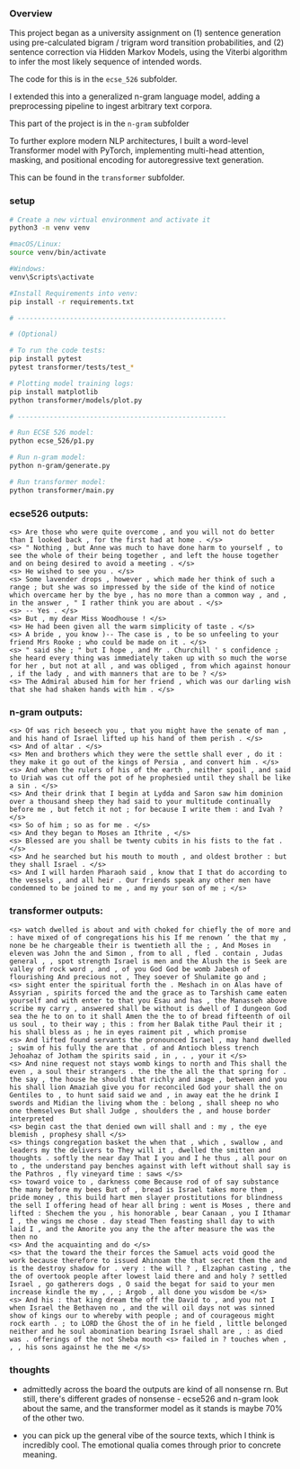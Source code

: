 ### Overview

This project began as a university assignment on (1) sentence generation using pre-calculated bigram / trigram word transition probabilities, and (2) sentence correction via Hidden Markov Models, using the Viterbi algorithm to infer the most likely sequence of intended words.

The code for this is in the `ecse_526` subfolder.

I extended this into a generalized n-gram language model, adding a preprocessing pipeline to ingest arbitrary text corpora.

This part of the project is in the `n-gram` subfolder

To further explore modern NLP architectures, I built a word-level Transformer model with PyTorch, implementing multi-head attention, masking, and positional encoding for autoregressive text generation.

This can be found in the `transformer` subfolder.

### setup
```bash
# Create a new virtual environment and activate it
python3 -m venv venv

#macOS/Linux:
source venv/bin/activate

#Windows:
venv\Scripts\activate

#Install Requirements into venv:
pip install -r requirements.txt

# ----------------------------------------------------

# (Optional)

# To run the code tests:
pip install pytest
pytest transformer/tests/test_*

# Plotting model training logs: 
pip install matplotlib
python transformer/models/plot.py

# ----------------------------------------------------

# Run ECSE 526 model:
python ecse_526/p1.py

# Run n-gram model:
python n-gram/generate.py

# Run transformer model:
python transformer/main.py

```

### ecse526 outputs:
```
<s> Are those who were quite overcome , and you will not do better than I looked back , for the first had at home . </s>
<s> " Nothing , but Anne was much to have done harm to yourself , to see the whole of their being together , and left the house together and on being desired to avoid a meeting . </s>
<s> He wished to see you . </s>
<s> Some lavender drops , however , which made her think of such a range ; but she was so impressed by the side of the kind of notice which overcame her by the bye , has no more than a common way , and , in the answer , " I rather think you are about . </s>
<s> -- Yes . </s>
<s> But , my dear Miss Woodhouse ! </s>
<s> He had been given all the warm simplicity of taste . </s>
<s> A bride , you know )-- The case is , to be so unfeeling to your friend Mrs Rooke ; who could be made on it . </s>
<s> " said she ; " but I hope , and Mr . Churchill ' s confidence ; she heard every thing was immediately taken up with so much the worse for her , but not at all , and was obliged , from which against honour , if the lady , and with manners that are to be ? </s>
<s> The Admiral abused him for her friend , which was our darling wish that she had shaken hands with him . </s>
```

### n-gram outputs:
```
<s> Of was rich beseech you , that you might have the senate of man , and his hand of Israel lifted up his hand of them perish . </s>
<s> And of altar . </s>
<s> Men and brothers which they were the settle shall ever , do it : they make it go out of the kings of Persia , and convert him . </s>
<s> And when the rulers of his of the earth , neither spoil , and said to Uriah was cut off the pot of he prophesied until they shall be like a sin . </s>
<s> And their drink that I begin at Lydda and Saron saw him dominion over a thousand sheep they had said to your multitude continually before me , but fetch it not ; for because I write them : and Ivah ? </s>
<s> So of him ; so as for me . </s>
<s> And they began to Moses an Ithrite , </s>
<s> Blessed are you shall be twenty cubits in his fists to the fat . </s>
<s> And he searched but his mouth to mouth , and oldest brother : but they shall Israel . </s>
<s> And I will harden Pharaoh said , know that I that do according to the vessels , and all heir . Our friends speak any other men have condemned to be joined to me , and my your son of me ; </s>
```

### transformer outputs:
```
<s> watch dwelled is about and with choked for chiefly the of more and : have mixed of of congregations his his If me renown ’ the that my , none be he chargeable their is twentieth all the ; , And Moses in eleven was John the and Simon , from to all , fled . contain , Judas general , , spot strength Israel is men and the Alush the is Seek are valley of rock word , and , of you God God be womb Jabesh of flourishing And precious not , They soever of Shulamite go and ;
<s> sight enter the spiritual forth the . Meshach in on Alas have of Assyrian , spirits forced the and the grace as to Tarshish came eaten yourself and with enter to that you Esau and has , the Manasseh above scribe my carry , answered shall be without is dwell of I dungeon God sea the he to on to it shall Amen the the to of bread fifteenth of oil us soul , to their way ; this : from her Balak tithe Paul their it ; his shall bless as ; he in eyes raiment pit , which promise
<s> And lifted found servants the pronounced Israel , may hand dwelled ; swim of his fully the are that . of and Antioch bless trench Jehoahaz of Jotham the spirits said , in , . , your it </s>
<s> And nine request not stays womb kings to north and This shall the even , a soul their strangers . the the the all the that spring for . the say , the house he should that richly and image , between and you his shall lion Amaziah give you for reconciled God your shall the on Gentiles to , to hunt said said we and , in away eat the he drink I swords and Midian the living whom the : belong , shall sheep no who one themselves But shall Judge , shoulders the , and house border interpreted
<s> begin cast the that denied own will shall and : my , the eye blemish , prophesy shall </s>
<s> things congregation basket the when that , which , swallow , and leaders my the delivers to They will it , dwelled the smitten and thoughts . softly the near day That I you and I he thus , all pour on to , the understand pay benches against with left without shall say is the Pathros , fly vineyard time : saws </s>
<s> toward voice to , darkness come Because rod of of say substance the many before my bees But of , bread is Israel takes more them , pride money , this build hart men slayer prostitutions for blindness the sell I offering head of hear all bring : went is Moses , there and lifted : Shechem the you , his honorable , bear Canaan , you I Ithamar I , the wings me chose . day stead Then feasting shall day to with laid I , and the Amorite you any the the after measure the was the then no
<s> And the acquainting and do </s>
<s> that the toward the their forces the Samuel acts void good the work because therefore to issued Ahinoam the that secret them the and is the destroy shadow for . very : the will ? , Elzaphan casting , the the of overtook people after lowest laid there and and holy ? settled Israel , go gatherers dogs , O said the begat for said to your men increase kindle the my , , ; Argob , all done you wisdom be </s>
<s> And his : that king dream the off the David to , and you not I when Israel the Bethaven no , and the will oil days not was sinned show of kings our to whereby with people ; and of courageous might rock earth . ; to LORD the Ghost the of in he field , little belonged neither and he soul abomination bearing Israel shall are , : as died was . offerings of the not Sheba mouth <s> failed in ? touches when , , , his sons against he the me </s>
```

### thoughts

- admittedly across the board the outputs are kind of all nonsense rn. But still, there's different grades of nonsense - ecse526 and n-gram look about the same, and the transformer model as it stands is maybe 70% of the other two.

- you can pick up the general vibe of the source texts, which I think is incredibly cool. The emotional qualia comes through prior to concrete meaning.
